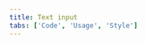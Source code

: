 ```yaml
---
title: Text input
tabs: ['Code', 'Usage', 'Style']
---
```



<component
    name="Text Input"
    component="text-input"
    variation="text-input"
    experimental="true"
    hasReactVersion="true"
    >
</component>

<component
    name="Text Area"
    component="text-area"
    variation="text-area"
    experimental="true"
    hasReactVersion="true"
    >
</component>

<component-docs component="text-input" experimental="true"></component-docs>
